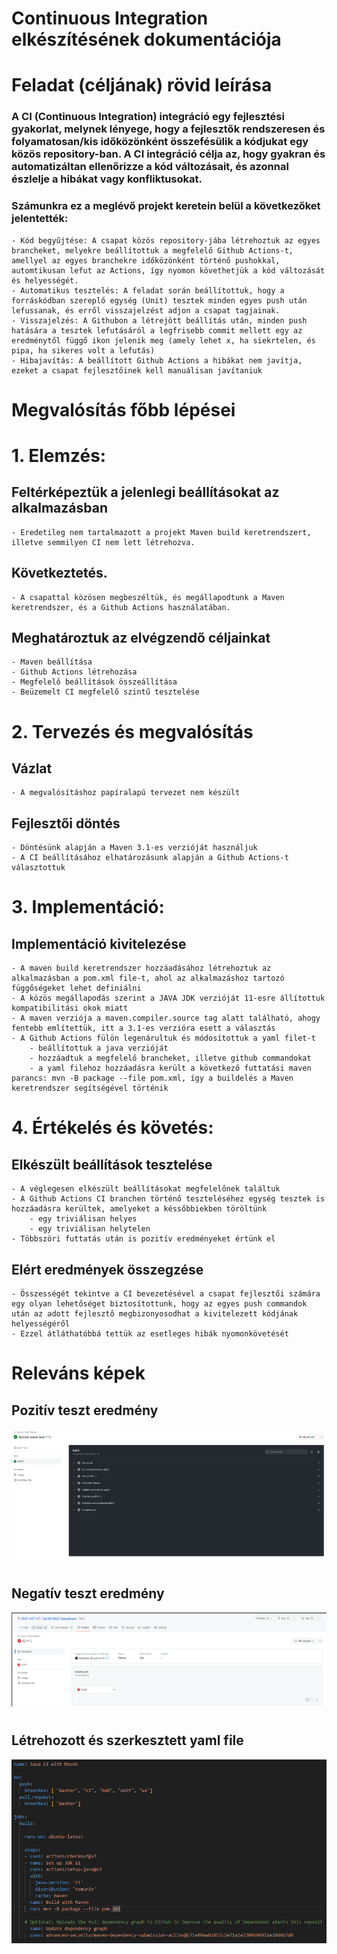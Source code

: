 # Continuous Integration elkészítésének dokumentációja

# Feladat (céljának) rövid leírása

### A CI (Continuous Integration) integráció egy fejlesztési gyakorlat, melynek lényege, hogy a fejlesztők rendszeresen és folyamatosan/kis időközönként összefésülik a kódjukat egy közös repository-ban. A CI integráció célja az, hogy gyakran és automatizáltan ellenőrizze a kód változásait, és azonnal észlelje a hibákat vagy konfliktusokat.

### Számunkra ez a meglévő projekt keretein belül a következőket jelentették:
	- Kód begyűjtése: A csapat közös repository-jába létrehoztuk az egyes brancheket, melyekre beállítottuk a megfelelő Github Actions-t, amellyel az egyes branchekre időközönként történő pushokkal, automtikusan lefut az Actions, így nyomon követhetjük a kód változását és helyességét.
	- Automatikus tesztelés: A feladat során beállítottuk, hogy a forráskódban szereplő egység (Unit) tesztek minden egyes push után lefussanak, és erről visszajelzést adjon a csapat tagjainak. 
	- Visszajelzés: A Githubon a létrejött beállítás után, minden push hatására a tesztek lefutásáról a legfrisebb commit mellett egy az eredménytől függő ikon jelenik meg (amely lehet x, ha siekrtelen, és pipa, ha sikeres volt a lefutás)
	- Hibajavítás: A beállított Github Actions a hibákat nem javítja, ezeket a csapat fejlesztőinek kell manuálisan javítaniuk

# Megvalósítás főbb lépései

# 1. Elemzés:

 ## Feltérképeztük a jelenlegi beállításokat az alkalmazásban 
	- Eredetileg nem tartalmazott a projekt Maven build keretrendszert, illetve semmilyen CI nem lett létrehozva.
 ## Következtetés. 
 	- A csapattal közösen megbeszéltük, és megállapodtunk a Maven keretrendszer, és a Github Actions használatában.
 ## Meghatároztuk az elvégzendő céljainkat
	- Maven beállítása
	- Github Actions létrehozása
	- Megfelelő beállítások összeállítása
	- Beüzemelt CI megfelelő szintű tesztelése

# 2. Tervezés és megvalósítás
## Vázlat
	- A megvalósításhoz papíralapú tervezet nem készült
## Fejlesztői döntés
	- Döntésünk alapján a Maven 3.1-es verzióját használjuk
	- A CI beállításához elhatározásunk alapján a Github Actions-t választottuk 

# 3. Implementáció:
## Implementáció kivitelezése
	- A maven build keretrendszer hozzáadásához létrehoztuk az alkalmazásban a pom.xml file-t, ahol az alkalmazáshoz tartozó függőségeket lehet definiálni
	- A közös megállapodás szerint a JAVA JDK verzióját 11-esre állítottuk kompatibilitási okok miatt
	- A maven verziója a maven.compiler.source tag alatt található, ahogy fentebb említettük, itt a 3.1-es verzióra esett a választás
	- A Github Actions fülön legenárultuk és módosítottuk a yaml filet-t
		- beállítottuk a java verzióját
		- hozzáadtuk a megfelelő brancheket, illetve github commandokat
		- a yaml filehoz hozzáadásra került a következő futtatási maven parancs: mvn -B package --file pom.xml, így a buildelés a Maven keretrendszer segítségével történik

# 4. Értékelés és követés:
## Elkészült beállítások tesztelése
	- A véglegesen elkészült beállításokat megfelelőnek találtuk
	- A Github Actions CI branchen történő teszteléséhez egység tesztek is hozzáadásra kerültek, amelyeket a késsőbbiekben töröltünk
		- egy triviálisan helyes
		- egy triviálisan helytelen
	- Többszöri futtatás után is pozitív eredményeket értünk el
## Elért eredmények összegzése
	- Összességét tekintve a CI bevezetésével a csapat fejlesztői számára egy olyan lehetőséget biztosítottunk, hogy az egyes push commandok után az adott fejlesztő megbizonyosodhat a kivitelezett kódjának helyességéről
	- Ezzel átláthatóbbá tettük az esetleges hibák nyomonkövetését
	
# Releváns képek

## Pozitív teszt eredmény
![Pozitív teszt](pozitiv_teszt.png)
#
## Negatív teszt eredmény
![Negatív teszt](negativ_teszt.png)
#
## Létrehozott és szerkesztett yaml file
![wireframe game page](yaml.png)
